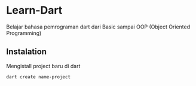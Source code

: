 # Learn-Dart
Belajar bahasa pemrograman  dart dari Basic sampai OOP (Object Oriented Programming)

## Instalation
Mengistall project baru di dart
```sh
dart create name-project
```
